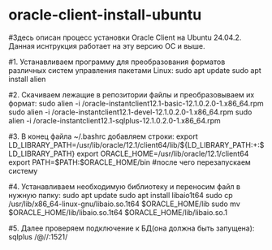 # oracle-client-install-ubuntu
#Здесь описан процесс установки Oracle Client на Ubuntu 24.04.2. Данная иснтрукция работает на эту версию ОС и выше.

#1. Устанавливаем программу для преобразования форматов различных систем управления пакетами Linux:
sudo apt update
sudo apt install alien

#2. Скачиваем лежащие в репозитории файлы и преобразовываем их формат:
sudo alien -i <path-to>/oracle-instantclient12.1-basic-12.1.0.2.0-1.x86_64.rpm
sudo alien -i <path-to>/oracle-instantclient12.1-devel-12.1.0.2.0-1.x86_64.rpm
sudo alien -i <path-to>/oracle-instantclient12.1-sqlplus-12.1.0.2.0-1.x86_64.rpm

#3. В конец файла ~/.bashrc добавляем строки:
export LD_LIBRARY_PATH=/usr/lib/oracle/12.1/client64/lib/${LD_LIBRARY_PATH:+:$LD_LIBRARY_PATH}
export ORACLE_HOME=/usr/lib/oracle/12.1/client64
export PATH=$PATH:$ORACLE_HOME/bin
#после чего перезапускаем систему

#4. Устанавливаем необходимую библиотеку и переносим файл в нужную папку:
sudo apt update
sudo apt install libaio1t64
sudo cp /usr/lib/x86_64-linux-gnu/libaio.so.1t64 $ORACLE_HOME/lib
sudo mv $ORACLE_HOME/lib/libaio.so.1t64 $ORACLE_HOME/lib/libaio.so.1

#5. Далее проверяем подключение к БД(она должна быть запущена):
sqlplus <username>/<password>@//<dbhost>:1521/<SID>